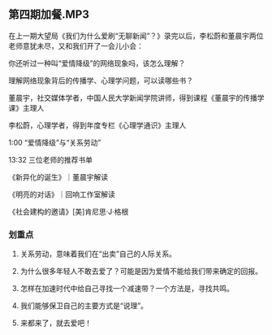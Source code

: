 ## 第四期加餐.MP3



在上一期大望局《我们为什么爱刷“无聊新闻”？》录完以后，李松蔚和董晨宇两位老师意犹未尽，又和我们开了一会儿小会：

你还听过一种叫“爱情降级”的网络现象吗，该怎么理解？

理解网络现象背后的传播学、心理学问题，可以读哪些书？



董晨宇，社交媒体学者，中国人民大学新闻学院讲师，得到课程《董晨宇的传播学课》主理人

李松蔚，心理学者，得到年度专栏《心理学通识》主理人



1:00 “爱情降级”与“关系劳动”

13:32 三位老师的推荐书单







《新异化的诞生》｜董晨宇解读

《明亮的对话》｜回响工作室解读

《社会建构的邀请》[美]肯尼思·J·格根

### 划重点

 1. 关系劳动，意味着我们在“出卖”自己的人际关系。

 2. 为什么很多年轻人不敢去爱了？可能是因为爱情不能给我们带来确定的回报。

 3. 怎样在加速时代中给自己寻找一个减速带？一个方法是，寻找共鸣。

 4. 我们能够保卫自己的主要方式是“说理”。

 5. 来都来了，就去爱吧！

